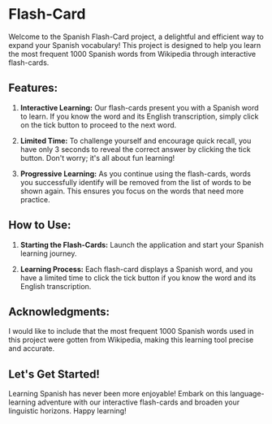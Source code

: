 # Flash-Card
Welcome to the Spanish Flash-Card project, a delightful and efficient way to expand your Spanish vocabulary! This project is designed to help you learn the most frequent 1000 Spanish words from Wikipedia through interactive flash-cards.

## Features:

1. **Interactive Learning:** Our flash-cards present you with a Spanish word to learn. If you know the word and its English transcription, simply click on the tick button to proceed to the next word.

2. **Limited Time:** To challenge yourself and encourage quick recall, you have only 3 seconds to reveal the correct answer by clicking the tick button. Don't worry; it's all about fun learning!

3. **Progressive Learning:** As you continue using the flash-cards, words you successfully identify will be removed from the list of words to be shown again. This ensures you focus on the words that need more practice.

## How to Use:

1. **Starting the Flash-Cards:** Launch the application and start your Spanish learning journey.

2. **Learning Process:** Each flash-card displays a Spanish word, and you have a limited time to click the tick button if you know the word and its English transcription.

## Acknowledgments:

I would like to include that the most frequent 1000 Spanish words used in this project were gotten from Wikipedia, making this learning tool precise and accurate.

## Let's Get Started!

Learning Spanish has never been more enjoyable! Embark on this language-learning adventure with our interactive flash-cards and broaden your linguistic horizons. Happy learning!
